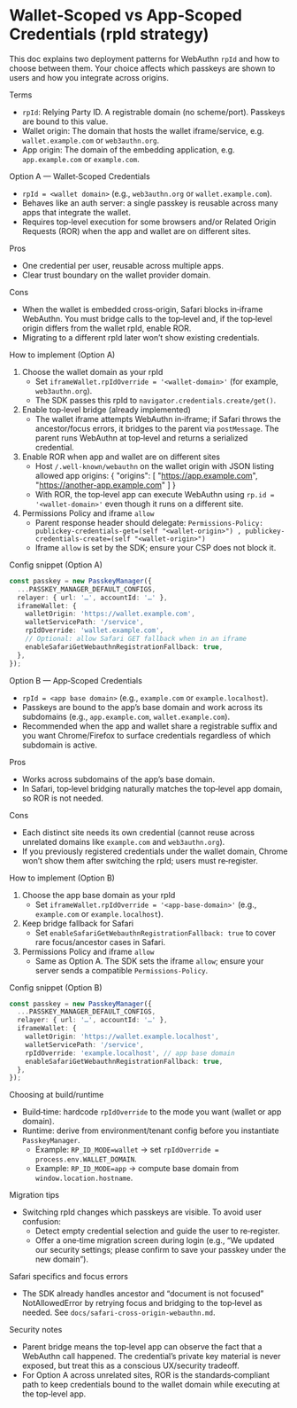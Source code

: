 # Wallet‑Scoped vs App‑Scoped Credentials (rpId strategy)

This doc explains two deployment patterns for WebAuthn `rpId` and how to choose between them. Your choice affects which passkeys are shown to users and how you integrate across origins.

Terms
- `rpId`: Relying Party ID. A registrable domain (no scheme/port). Passkeys are bound to this value.
- Wallet origin: The domain that hosts the wallet iframe/service, e.g. `wallet.example.com` or `web3authn.org`.
- App origin: The domain of the embedding application, e.g. `app.example.com` or `example.com`.

Option A — Wallet‑Scoped Credentials
- `rpId = <wallet domain>` (e.g., `web3authn.org` or `wallet.example.com`).
- Behaves like an auth server: a single passkey is reusable across many apps that integrate the wallet.
- Requires top‑level execution for some browsers and/or Related Origin Requests (ROR) when the app and wallet are on different sites.

Pros
- One credential per user, reusable across multiple apps.
- Clear trust boundary on the wallet provider domain.

Cons
- When the wallet is embedded cross‑origin, Safari blocks in‑iframe WebAuthn. You must bridge calls to the top‑level and, if the top‑level origin differs from the wallet rpId, enable ROR.
- Migrating to a different rpId later won’t show existing credentials.

How to implement (Option A)
1) Choose the wallet domain as your rpId
   - Set `iframeWallet.rpIdOverride = '<wallet-domain>'` (for example, `web3authn.org`).
   - The SDK passes this rpId to `navigator.credentials.create/get()`.
2) Enable top‑level bridge (already implemented)
   - The wallet iframe attempts WebAuthn in‑iframe; if Safari throws the ancestor/focus errors, it bridges to the parent via `postMessage`. The parent runs WebAuthn at top‑level and returns a serialized credential.
3) Enable ROR when app and wallet are on different sites
   - Host `/.well-known/webauthn` on the wallet origin with JSON listing allowed app origins:
     {
       "origins": [
         "https://app.example.com",
         "https://another-app.example.com"
       ]
     }
   - With ROR, the top‑level app can execute WebAuthn using `rp.id = '<wallet-domain>'` even though it runs on a different site.
4) Permissions Policy and iframe `allow`
   - Parent response header should delegate:
     `Permissions-Policy: publickey-credentials-get=(self "<wallet-origin>") , publickey-credentials-create=(self "<wallet-origin>")`
   - Iframe `allow` is set by the SDK; ensure your CSP does not block it.

Config snippet (Option A)
```ts
const passkey = new PasskeyManager({
  ...PASSKEY_MANAGER_DEFAULT_CONFIGS,
  relayer: { url: '…', accountId: '…' },
  iframeWallet: {
    walletOrigin: 'https://wallet.example.com',
    walletServicePath: '/service',
    rpIdOverride: 'wallet.example.com',
    // Optional: allow Safari GET fallback when in an iframe
    enableSafariGetWebauthnRegistrationFallback: true,
  },
});
```

Option B — App‑Scoped Credentials
- `rpId = <app base domain>` (e.g., `example.com` or `example.localhost`).
- Passkeys are bound to the app’s base domain and work across its subdomains (e.g., `app.example.com`, `wallet.example.com`).
- Recommended when the app and wallet share a registrable suffix and you want Chrome/Firefox to surface credentials regardless of which subdomain is active.

Pros
- Works across subdomains of the app’s base domain.
- In Safari, top‑level bridging naturally matches the top‑level app domain, so ROR is not needed.

Cons
- Each distinct site needs its own credential (cannot reuse across unrelated domains like `example.com` and `web3authn.org`).
- If you previously registered credentials under the wallet domain, Chrome won’t show them after switching the rpId; users must re‑register.

How to implement (Option B)
1) Choose the app base domain as your rpId
   - Set `iframeWallet.rpIdOverride = '<app-base-domain>'` (e.g., `example.com` or `example.localhost`).
2) Keep bridge fallback for Safari
   - Set `enableSafariGetWebauthnRegistrationFallback: true` to cover rare focus/ancestor cases in Safari.
3) Permissions Policy and iframe `allow`
   - Same as Option A. The SDK sets the iframe `allow`; ensure your server sends a compatible `Permissions-Policy`.

Config snippet (Option B)
```ts
const passkey = new PasskeyManager({
  ...PASSKEY_MANAGER_DEFAULT_CONFIGS,
  relayer: { url: '…', accountId: '…' },
  iframeWallet: {
    walletOrigin: 'https://wallet.example.localhost',
    walletServicePath: '/service',
    rpIdOverride: 'example.localhost', // app base domain
    enableSafariGetWebauthnRegistrationFallback: true,
  },
});
```

Choosing at build/runtime
- Build‑time: hardcode `rpIdOverride` to the mode you want (wallet or app domain).
- Runtime: derive from environment/tenant config before you instantiate `PasskeyManager`.
  - Example: `RP_ID_MODE=wallet` → set `rpIdOverride = process.env.WALLET_DOMAIN`.
  - Example: `RP_ID_MODE=app` → compute base domain from `window.location.hostname`.

Migration tips
- Switching rpId changes which passkeys are visible. To avoid user confusion:
  - Detect empty credential selection and guide the user to re‑register.
  - Offer a one‑time migration screen during login (e.g., “We updated our security settings; please confirm to save your passkey under the new domain”).

Safari specifics and focus errors
- The SDK already handles ancestor and “document is not focused” NotAllowedError by retrying focus and bridging to the top‑level as needed. See `docs/safari-cross-origin-webauthn.md`.

Security notes
- Parent bridge means the top‑level app can observe the fact that a WebAuthn call happened. The credential’s private key material is never exposed, but treat this as a conscious UX/security tradeoff.
- For Option A across unrelated sites, ROR is the standards‑compliant path to keep credentials bound to the wallet domain while executing at the top‑level app.

